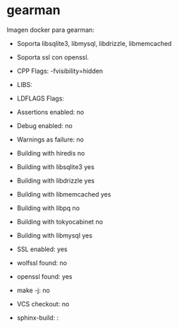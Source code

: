 # gearman
Imagen docker para gearman:

* Soporta libsqlite3, libmysql, libdrizzle, libmemcached
* Soporta ssl con openssl.

* CPP Flags:                  -fvisibility=hidden
* LIBS:                      
* LDFLAGS Flags:             
* Assertions enabled:        no
* Debug enabled:             no
* Warnings as failure:       no
* Building with hiredis      no
* Building with libsqlite3   yes
* Building with libdrizzle   yes
* Building with libmemcached yes
* Building with libpq        no
* Building with tokyocabinet no
* Building with libmysql     yes
* SSL enabled:               yes
* wolfssl found:             no
* openssl found:             yes
* make -j:                   no
* VCS checkout:              no
* sphinx-build:              :

